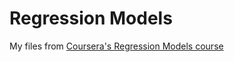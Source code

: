 # Regression Models

My files from [Coursera's Regression Models course](https://www.coursera.org/learn/regression-models/home/welcome)
